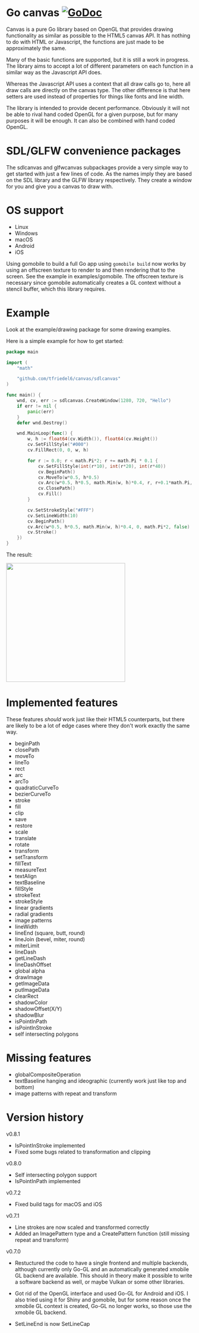 # Go canvas [![GoDoc](https://godoc.org/github.com/tfriedel6/canvas?status.svg)](https://godoc.org/github.com/tfriedel6/canvas)

Canvas is a pure Go library based on OpenGL that provides drawing functionality as similar as possible to the HTML5 canvas API. It has nothing to do with HTML or Javascript, the functions are just made to be approximately the same.

Many of the basic functions are supported, but it is still a work in progress. The library aims to accept a lot of different parameters on each function in a similar way as the Javascript API does.

Whereas the Javascript API uses a context that all draw calls go to, here all draw calls are directly on the canvas type. The other difference is that here setters are used instead of properties for things like fonts and line width. 

The library is intended to provide decent performance. Obviously it will not be able to rival hand coded OpenGL for a given purpose, but for many purposes it will be enough. It can also be combined with hand coded OpenGL.

# SDL/GLFW convenience packages

The sdlcanvas and glfwcanvas subpackages provide a very simple way to get started with just a few lines of code. As the names imply they are based on the SDL library and the GLFW library respectively. They create a window for you and give you a canvas to draw with.

# OS support

- Linux
- Windows
- macOS
- Android
- iOS

Using gomobile to build a full Go app using ```gomobile build``` now works by using an offscreen texture to render to and then rendering that to the screen. See the example in examples/gomobile. The offscreen texture is necessary since gomobile automatically creates a GL context without a stencil buffer, which this library requires.

# Example

Look at the example/drawing package for some drawing examples. 

Here is a simple example for how to get started:

```go
package main

import (
	"math"

	"github.com/tfriedel6/canvas/sdlcanvas"
)

func main() {
	wnd, cv, err := sdlcanvas.CreateWindow(1280, 720, "Hello")
	if err != nil {
		panic(err)
	}
	defer wnd.Destroy()

	wnd.MainLoop(func() {
		w, h := float64(cv.Width()), float64(cv.Height())
		cv.SetFillStyle("#000")
		cv.FillRect(0, 0, w, h)

		for r := 0.0; r < math.Pi*2; r += math.Pi * 0.1 {
			cv.SetFillStyle(int(r*10), int(r*20), int(r*40))
			cv.BeginPath()
			cv.MoveTo(w*0.5, h*0.5)
			cv.Arc(w*0.5, h*0.5, math.Min(w, h)*0.4, r, r+0.1*math.Pi, false)
			cv.ClosePath()
			cv.Fill()
		}

		cv.SetStrokeStyle("#FFF")
		cv.SetLineWidth(10)
		cv.BeginPath()
		cv.Arc(w*0.5, h*0.5, math.Min(w, h)*0.4, 0, math.Pi*2, false)
		cv.Stroke()
	})
}
```

The result:

<img src="https://i.imgur.com/Nz8cT4M.png" width="320">

# Implemented features

These features *should* work just like their HTML5 counterparts, but there are likely to be a lot of edge cases where they don't work exactly the same way.

- beginPath
- closePath
- moveTo
- lineTo
- rect
- arc
- arcTo
- quadraticCurveTo
- bezierCurveTo
- stroke
- fill
- clip
- save
- restore
- scale
- translate
- rotate
- transform
- setTransform
- fillText
- measureText
- textAlign
- textBaseline
- fillStyle
- strokeText
- strokeStyle
- linear gradients
- radial gradients
- image patterns
- lineWidth
- lineEnd (square, butt, round)
- lineJoin (bevel, miter, round)
- miterLimit
- lineDash
- getLineDash
- lineDashOffset
- global alpha
- drawImage
- getImageData
- putImageData
- clearRect
- shadowColor
- shadowOffset(X/Y)
- shadowBlur
- isPointInPath
- isPointInStroke
- self intersecting polygons

# Missing features

- globalCompositeOperation
- textBaseline hanging and ideographic (currently work just like top and bottom)
- image patterns with repeat and transform

# Version history

v0.8.1

- IsPointInStroke implemented
- Fixed some bugs related to transformation and clipping

v0.8.0

- Self intersecting polygon support
- IsPointInPath implemented

v0.7.2

- Fixed build tags for macOS and iOS

v0.7.1

- Line strokes are now scaled and transformed correctly
- Added an ImagePattern type and a CreatePattern function (still missing repeat and transform)

v0.7.0

- Restuctured the code to have a single frontend and multiple backends, although currently only Go-GL and an automatically generated xmobile GL backend are available. This should in theory make it possible to write a software backend as well, or maybe Vulkan or some other libraries.

- Got rid of the OpenGL interface and used Go-GL for Android and iOS. I also tried using it for Shiny and gomobile, but for some reason once the xmobile GL context is created, Go-GL no longer works, so those use the xmobile GL backend.

- SetLineEnd is now SetLineCap
